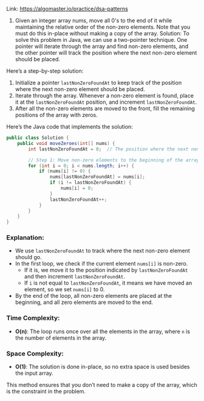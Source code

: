 Link: https://algomaster.io/practice/dsa-patterns

1. Given an integer array nums, move all 0's to the end of it while maintaining the relative order of the non-zero elements. Note that you must do this in-place without making a copy of the array.
Solution:
To solve this problem in Java, we can use a two-pointer technique. One pointer will iterate through the array and find non-zero elements, and the other pointer will track the position where the next non-zero element should be placed.

Here’s a step-by-step solution:

1. Initialize a pointer `lastNonZeroFoundAt` to keep track of the position where the next non-zero element should be placed.
2. Iterate through the array. Whenever a non-zero element is found, place it at the `lastNonZeroFoundAt` position, and increment `lastNonZeroFoundAt`.
3. After all the non-zero elements are moved to the front, fill the remaining positions of the array with zeros.

Here’s the Java code that implements the solution:

```java
public class Solution {
    public void moveZeroes(int[] nums) {
        int lastNonZeroFoundAt = 0;  // The position where the next non-zero element should go

        // Step 1: Move non-zero elements to the beginning of the array
        for (int i = 0; i < nums.length; i++) {
            if (nums[i] != 0) {
                nums[lastNonZeroFoundAt] = nums[i];
                if (i != lastNonZeroFoundAt) {
                    nums[i] = 0;
                }
                lastNonZeroFoundAt++;
            }
        }
    }
}
```

### Explanation:
- We use `lastNonZeroFoundAt` to track where the next non-zero element should go.
- In the first loop, we check if the current element `nums[i]` is non-zero.
  - If it is, we move it to the position indicated by `lastNonZeroFoundAt` and then increment `lastNonZeroFoundAt`.
  - If `i` is not equal to `lastNonZeroFoundAt`, it means we have moved an element, so we set `nums[i]` to 0.
- By the end of the loop, all non-zero elements are placed at the beginning, and all zero elements are moved to the end.

### Time Complexity:
- **O(n)**: The loop runs once over all the elements in the array, where `n` is the number of elements in the array.

### Space Complexity:
- **O(1)**: The solution is done in-place, so no extra space is used besides the input array.

This method ensures that you don’t need to make a copy of the array, which is the constraint in the problem.

